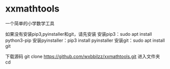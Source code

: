 # xxmathtools
一个简单的小学数学工具


如果没有安装pip3,pyinstaller和git，请先安装
安装pip3：sudo apt install python3-pip
安装pyinstaller：pip3 install pyinstaller
安装git：sudo apt install git

下载源码
git clone https://github.com/wxbbilzz/xxmathtools.git
进入文件夹
cd 
